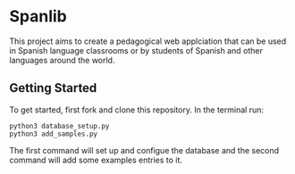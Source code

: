 # Spanlib

This project aims to create a pedagogical web applciation that can be used in Spanish language classrooms or by students of Spanish and other languages around the world.

## Getting Started

To get started, first fork and clone this repository. In the terminal run:
```
python3 database_setup.py
python3 add_samples.py
```

The first command will set up and configue the database and the second command will add some examples entries to it.

